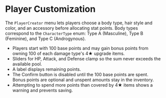 # Player Customization

The `PlayerCreator` menu lets players choose a body type, hair style and color, and an accessory before allocating stat points.
Body types correspond to the `CharacterType` enum: Type A (Masculine), Type B (Feminine), and Type C (Androgynous).

- Players start with 100 base points and may gain bonus points from owning 100 of each damage type's 4★ upgrade items.
- Sliders for HP, Attack, and Defense clamp so the sum never exceeds the available pool.
- A label displays remaining points.
- The Confirm button is disabled until the 100 base points are spent. Bonus points are optional and unspent amounts stay in the inventory.
- Attempting to spend more points than covered by 4★ items shows a warning and prevents saving.

